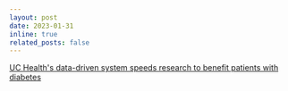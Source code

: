 ```yaml
---
layout: post
date: 2023-01-31
inline: true
related_posts: false
---
```


[UC Health's data-driven system speeds research to benefit patients with diabetes](https://health.universityofcalifornia.edu/news/uc-healths-data-driven-system-speeds-research-benefit-patients-diabetes)
